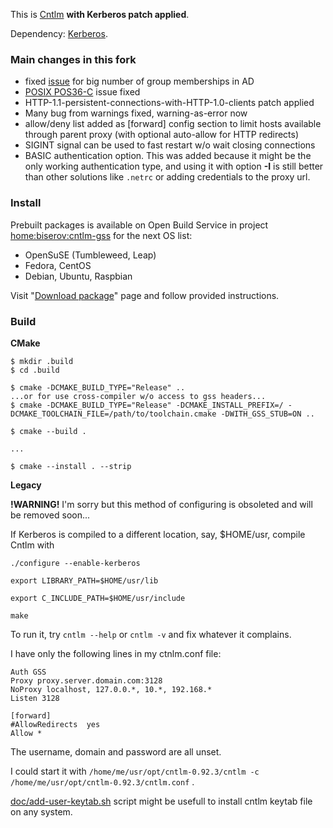 This is [Cntlm](http://cntlm.sourceforge.net/) **with Kerberos patch applied**.

Dependency: [Kerberos](http://web.mit.edu/kerberos/).

### Main changes in this fork
* fixed [issue](https://github.com/metaphox/cntlm-gss/issues/2) for big number of group memberships in AD
* [POSIX POS36-C](https://wiki.sei.cmu.edu/confluence/display/c/POS36-C.+Observe+correct+revocation+order+while+relinquishing+privileges) issue fixed
* HTTP-1.1-persistent-connections-with-HTTP-1.0-clients patch applied
* Many bug from warnings fixed, warning-as-error now
* allow/deny list added as [forward] config section to limit hosts available through parent proxy (with optional auto-allow for HTTP redirects)
* SIGINT signal can be used to fast restart w/o wait closing connections
* BASIC authentication option.
  This was added because it might be the only working authentication type, and using it with option **-I** is
  still better than other solutions like `.netrc` or adding credentials to the proxy url.

### Install
Prebuilt packages is available on Open Build Service in project [home:biserov:cntlm-gss](https://build.opensuse.org/package/show/home:biserov:cntlm-gss/cntlm) for the next OS list:
* OpenSuSE (Tumbleweed, Leap)
* Fedora, CentOS
* Debian, Ubuntu, Raspbian

Visit "[Download package](https://software.opensuse.org//download.html?project=home%3Abiserov%3Acntlm-gss&package=cntlm)" page and follow provided instructions.

### Build
**CMake**
```
$ mkdir .build
$ cd .build

$ cmake -DCMAKE_BUILD_TYPE="Release" ..
...or for use cross-compiler w/o access to gss headers...
$ cmake -DCMAKE_BUILD_TYPE="Release" -DCMAKE_INSTALL_PREFIX=/ -DCMAKE_TOOLCHAIN_FILE=/path/to/toolchain.cmake -DWITH_GSS_STUB=ON ..

$ cmake --build .

...

$ cmake --install . --strip
```

**Legacy**

**!WARNING!** I'm sorry but this method of configuring is obsoleted and will be removed soon...

If Kerberos is compiled to a different location, say, $HOME/usr, compile Cntlm with

```
./configure --enable-kerberos

export LIBRARY_PATH=$HOME/usr/lib

export C_INCLUDE_PATH=$HOME/usr/include

make
```

To run it, try `cntlm --help` or `cntlm -v` and fix whatever it complains.

I have only the following lines in my ctnlm.conf file:

```
Auth GSS
Proxy proxy.server.domain.com:3128
NoProxy localhost, 127.0.0.*, 10.*, 192.168.*
Listen 3128

[forward]
#AllowRedirects  yes
Allow *
```

The username, domain and password are all unset.

I could start it with `/home/me/usr/opt/cntlm-0.92.3/cntlm -c /home/me/usr/opt/cntlm-0.92.3/cntlm.conf` .

[doc/add-user-keytab.sh](doc/add-user-keytab.sh) script might be usefull to install cntlm keytab file on any system.

